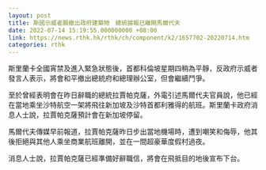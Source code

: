 ```yaml
---
layout: post
title: 斯國示威者願撤出政府建築物　總統據報已離開馬爾代夫
date: 2022-07-14 15:19:55.000000000 +08:00
link: https://news.rthk.hk/rthk/ch/component/k2/1657702-20220714.htm
categories: rthk
---
```


斯里蘭卡全國宵禁及進入緊急狀態後，首都科倫坡星期四稍為平靜，反政府示威者發言人表示，將會和平撤出總統府和總理辦公室，但會繼續鬥爭。

至於曾經表明會在昨日辭職的總統拉賈帕克薩，外電引述馬爾代夫官員說，他已經在當地乘坐沙特航空一架將飛往新加坡及沙特首都利雅得的航班。斯里蘭卡政府消息人士說，拉賈帕克薩預計會在新加坡停留。

馬爾代夫傳媒早前報道，拉賈帕克薩昨日步出當地機場時，遭到嘲笑和侮辱，他其後拒絕與其他人乘坐商業航班離開，並在一間超豪華度假村過夜。

消息人士說，拉賈帕克薩已經準備好辭職信，將會在飛抵目的地後宣布下台。
